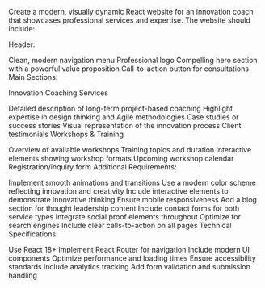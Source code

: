 Create a modern, visually dynamic React website for an innovation coach that showcases professional services and expertise. The website should include:

Header:

Clean, modern navigation menu
Professional logo
Compelling hero section with a powerful value proposition
Call-to-action button for consultations
Main Sections:

Innovation Coaching Services

Detailed description of long-term project-based coaching
Highlight expertise in design thinking and Agile methodologies
Case studies or success stories
Visual representation of the innovation process
Client testimonials
Workshops & Training

Overview of available workshops
Training topics and duration
Interactive elements showing workshop formats
Upcoming workshop calendar
Registration/inquiry form
Additional Requirements:

Implement smooth animations and transitions
Use a modern color scheme reflecting innovation and creativity
Include interactive elements to demonstrate innovative thinking
Ensure mobile responsiveness
Add a blog section for thought leadership content
Include contact forms for both service types
Integrate social proof elements throughout
Optimize for search engines
Include clear calls-to-action on all pages
Technical Specifications:

Use React 18+
Implement React Router for navigation
Include modern UI components
Optimize performance and loading times
Ensure accessibility standards
Include analytics tracking
Add form validation and submission handling